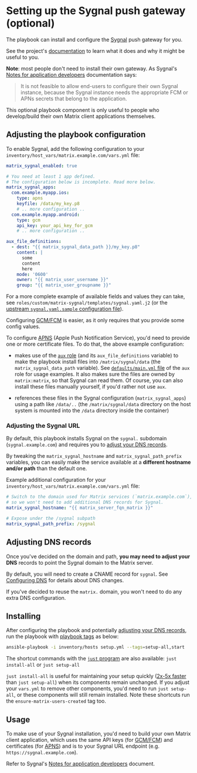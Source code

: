 <!--
SPDX-FileCopyrightText: 2024 MDAD Team and contributors

SPDX-License-Identifier: AGPL-3.0-or-later
-->

# Setting up the Sygnal push gateway (optional)

The playbook can install and configure the [Sygnal](https://github.com/matrix-org/sygnal) push gateway for you.

See the project's [documentation](https://github.com/matrix-org/sygnal) to learn what it does and why it might be useful to you.

**Note**: most people don't need to install their own gateway. As Sygnal's [Notes for application developers](https://github.com/matrix-org/sygnal/blob/master/docs/applications.md) documentation says:

> It is not feasible to allow end-users to configure their own Sygnal instance, because the Sygnal instance needs the appropriate FCM or APNs secrets that belong to the application.

This optional playbook component is only useful to people who develop/build their own Matrix client applications themselves.

## Adjusting the playbook configuration

To enable Sygnal, add the following configuration to your `inventory/host_vars/matrix.example.com/vars.yml` file:

```yaml
matrix_sygnal_enabled: true

# You need at least 1 app defined.
# The configuration below is incomplete. Read more below.
matrix_sygnal_apps:
  com.example.myapp.ios:
    type: apns
    keyfile: /data/my_key.p8
    # .. more configuration ..
  com.example.myapp.android:
    type: gcm
    api_key: your_api_key_for_gcm
    # .. more configuration ..

aux_file_definitions:
  - dest: "{{ matrix_sygnal_data_path }}/my_key.p8"
    content: |
      some
      content
      here
    mode: '0600'
    owner: "{{ matrix_user_username }}"
    group: "{{ matrix_user_groupname }}"
```

For a more complete example of available fields and values they can take, see `roles/custom/matrix-sygnal/templates/sygnal.yaml.j2` (or the [upstream `sygnal.yaml.sample` configuration file](https://github.com/matrix-org/sygnal/blob/master/sygnal.yaml.sample)).

Configuring [GCM/FCM](https://firebase.google.com/docs/cloud-messaging/) is easier, as it only requires that you provide some config values.

To configure [APNS](https://developer.apple.com/notifications/) (Apple Push Notification Service), you'd need to provide one or more certificate files. To do that, the above example configuration:

- makes use of the [`aux` role](https://github.com/mother-of-all-self-hosting/ansible-role-aux) (and its `aux_file_definitions` variable) to make the playbook install files into `/matrix/sygnal/data` (the `matrix_sygnal_data_path` variable). See [`defaults/main.yml` file](https://github.com/mother-of-all-self-hosting/ansible-role-aux/blob/main/defaults/main.yml) of the `aux` role for usage examples. It also makes sure the files are owned by `matrix:matrix`, so that Sygnal can read them. Of course, you can also install these files manually yourself, if you'd rather not use `aux`.

- references these files in the Sygnal configuration (`matrix_sygnal_apps`) using a path like `/data/..` (the `/matrix/sygnal/data` directory on the host system is mounted into the `/data` directory inside the container)

### Adjusting the Sygnal URL

By default, this playbook installs Sygnal on the `sygnal.` subdomain (`sygnal.example.com`) and requires you to [adjust your DNS records](#adjusting-dns-records).

By tweaking the `matrix_sygnal_hostname` and `matrix_sygnal_path_prefix` variables, you can easily make the service available at a **different hostname and/or path** than the default one.

Example additional configuration for your `inventory/host_vars/matrix.example.com/vars.yml` file:

```yaml
# Switch to the domain used for Matrix services (`matrix.example.com`),
# so we won't need to add additional DNS records for Sygnal.
matrix_sygnal_hostname: "{{ matrix_server_fqn_matrix }}"

# Expose under the /sygnal subpath
matrix_sygnal_path_prefix: /sygnal
```

## Adjusting DNS records

Once you've decided on the domain and path, **you may need to adjust your DNS** records to point the Sygnal domain to the Matrix server.

By default, you will need to create a CNAME record for `sygnal`. See [Configuring DNS](configuring-dns.md) for details about DNS changes.

If you've decided to reuse the `matrix.` domain, you won't need to do any extra DNS configuration.

## Installing

After configuring the playbook and potentially [adjusting your DNS records](#adjusting-dns-records), run the playbook with [playbook tags](playbook-tags.md) as below:

<!-- NOTE: let this conservative command run (instead of install-all) to make it clear that failure of the command means something is clearly broken. -->
```sh
ansible-playbook -i inventory/hosts setup.yml --tags=setup-all,start
```

The shortcut commands with the [`just` program](just.md) are also available: `just install-all` or `just setup-all`

`just install-all` is useful for maintaining your setup quickly ([2x-5x faster](../CHANGELOG.md#2x-5x-performance-improvements-in-playbook-runtime) than `just setup-all`) when its components remain unchanged. If you adjust your `vars.yml` to remove other components, you'd need to run `just setup-all`, or these components will still remain installed. Note these shortcuts run the `ensure-matrix-users-created` tag too.

## Usage

To make use of your Sygnal installation, you'd need to build your own Matrix client application, which uses the same API keys (for [GCM/FCM](https://firebase.google.com/docs/cloud-messaging/)) and certificates (for [APNS](https://developer.apple.com/notifications/)) and is to your Sygnal URL endpoint (e.g. `https://sygnal.example.com`).

Refer to Sygnal's [Notes for application developers](https://github.com/matrix-org/sygnal/blob/master/docs/applications.md) document.
